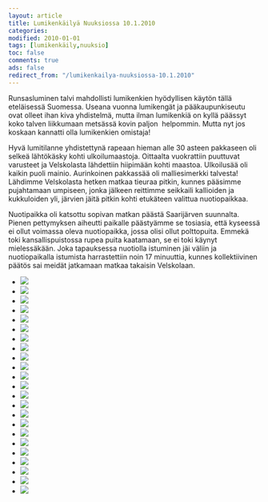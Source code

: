 ```yaml
--- 
layout: article 
title: Lumikenkäilyä Nuuksiossa 10.1.2010 
categories: 
modified: 2010-01-01 
tags: [lumikenkäily,nuuksio]
toc: false 
comments: true 
ads: false 
redirect_from: "/lumikenkailya-nuuksiossa-10.1.2010" 
--- 
```


Runsasluminen talvi mahdollisti lumikenkien hyödyllisen käytön tällä
eteläisessä Suomessa. Useana vuonna lumikengät ja pääkaupunkiseutu ovat
olleet ihan kiva yhdistelmä, mutta ilman lumikenkiä on kyllä päässyt
koko talven liikkumaan metsässä kovin paljon  helpommin. Mutta nyt jos
koskaan kannatti olla lumikenkien omistaja!

Hyvä lumitilanne yhdistettynä rapeaan hieman alle 30 asteen pakkaseen
oli selkeä lähtökäsky kohti ulkoilumaastoja. Oittaalta vuokrattiin
puuttuvat varusteet ja Velskolasta lähdettiin hiipimään kohti maastoa.
Ulkoilusää oli kaikin puoli mainio. Aurinkoinen pakkassää oli
malliesimerkki talvesta! Lähdimme Velskolasta hetken matkaa tieuraa
pitkin, kunnes pääsimme pujahtamaan umpiseen, jonka jälkeen reittimme
seikkaili kallioiden ja kukkuloiden yli, järvien jäitä pitkin kohti
etukäteen valittua nuotiopaikkaa.

Nuotipaikka oli katsottu sopivan matkan päästä Saarijärven suunnalta.
Pienen pettymyksen aiheutti paikalle päästyämme se tosiasia, että
kyseessä ei ollut voimassa oleva nuotiopaikka, jossa olisi ollut
polttopuita. Emmekä toki kansallispuistossa rupea puita kaatamaan, se ei
toki käynyt mielessäkään. Joka tapauksessa nuotiolla istuminen jäi
väliin ja nuotiopaikalla istumista harrastettiin noin 17 minuuttia,
kunnes kollektiivinen päätös sai meidät jatkamaan matkaa takaisin
Velskolaan.

<div class="image-gallery">

-   [![](/Media/Default/ImageGalleries/lumikenkailya-nuuksiossa-10.1.2010/Thumbnails/lumikenk%20005.jpg)](/Media/Default/ImageGalleries/lumikenkailya-nuuksiossa-10.1.2010/lumikenk%20005.jpg)
-   [![](/Media/Default/ImageGalleries/lumikenkailya-nuuksiossa-10.1.2010/Thumbnails/lumikenk%20007.jpg)](/Media/Default/ImageGalleries/lumikenkailya-nuuksiossa-10.1.2010/lumikenk%20007.jpg)
-   [![](/Media/Default/ImageGalleries/lumikenkailya-nuuksiossa-10.1.2010/Thumbnails/lumikenk%20013.jpg)](/Media/Default/ImageGalleries/lumikenkailya-nuuksiossa-10.1.2010/lumikenk%20013.jpg)
-   [![](/Media/Default/ImageGalleries/lumikenkailya-nuuksiossa-10.1.2010/Thumbnails/lumikenk%20016.jpg)](/Media/Default/ImageGalleries/lumikenkailya-nuuksiossa-10.1.2010/lumikenk%20016.jpg)
-   [![](/Media/Default/ImageGalleries/lumikenkailya-nuuksiossa-10.1.2010/Thumbnails/lumikenk%20023.jpg)](/Media/Default/ImageGalleries/lumikenkailya-nuuksiossa-10.1.2010/lumikenk%20023.jpg)
-   [![](/Media/Default/ImageGalleries/lumikenkailya-nuuksiossa-10.1.2010/Thumbnails/lumikenk%20028.jpg)](/Media/Default/ImageGalleries/lumikenkailya-nuuksiossa-10.1.2010/lumikenk%20028.jpg)
-   [![](/Media/Default/ImageGalleries/lumikenkailya-nuuksiossa-10.1.2010/Thumbnails/lumikenk%20033.jpg)](/Media/Default/ImageGalleries/lumikenkailya-nuuksiossa-10.1.2010/lumikenk%20033.jpg)
-   [![](/Media/Default/ImageGalleries/lumikenkailya-nuuksiossa-10.1.2010/Thumbnails/lumikenk%20042.jpg)](/Media/Default/ImageGalleries/lumikenkailya-nuuksiossa-10.1.2010/lumikenk%20042.jpg)
-   [![](/Media/Default/ImageGalleries/lumikenkailya-nuuksiossa-10.1.2010/Thumbnails/lumikenk%20055.jpg)](/Media/Default/ImageGalleries/lumikenkailya-nuuksiossa-10.1.2010/lumikenk%20055.jpg)
-   [![](/Media/Default/ImageGalleries/lumikenkailya-nuuksiossa-10.1.2010/Thumbnails/lumikenk%20056.jpg)](/Media/Default/ImageGalleries/lumikenkailya-nuuksiossa-10.1.2010/lumikenk%20056.jpg)
-   [![](/Media/Default/ImageGalleries/lumikenkailya-nuuksiossa-10.1.2010/Thumbnails/lumikenk%20058.jpg)](/Media/Default/ImageGalleries/lumikenkailya-nuuksiossa-10.1.2010/lumikenk%20058.jpg)
-   [![](/Media/Default/ImageGalleries/lumikenkailya-nuuksiossa-10.1.2010/Thumbnails/lumikenk%20061.jpg)](/Media/Default/ImageGalleries/lumikenkailya-nuuksiossa-10.1.2010/lumikenk%20061.jpg)
-   [![](/Media/Default/ImageGalleries/lumikenkailya-nuuksiossa-10.1.2010/Thumbnails/lumikenk%20064.jpg)](/Media/Default/ImageGalleries/lumikenkailya-nuuksiossa-10.1.2010/lumikenk%20064.jpg)
-   [![](/Media/Default/ImageGalleries/lumikenkailya-nuuksiossa-10.1.2010/Thumbnails/lumikenk%20068.jpg)](/Media/Default/ImageGalleries/lumikenkailya-nuuksiossa-10.1.2010/lumikenk%20068.jpg)
-   [![](/Media/Default/ImageGalleries/lumikenkailya-nuuksiossa-10.1.2010/Thumbnails/lumikenk%20069.jpg)](/Media/Default/ImageGalleries/lumikenkailya-nuuksiossa-10.1.2010/lumikenk%20069.jpg)
-   [![](/Media/Default/ImageGalleries/lumikenkailya-nuuksiossa-10.1.2010/Thumbnails/lumikenk%20071.jpg)](/Media/Default/ImageGalleries/lumikenkailya-nuuksiossa-10.1.2010/lumikenk%20071.jpg)
-   [![](/Media/Default/ImageGalleries/lumikenkailya-nuuksiossa-10.1.2010/Thumbnails/lumikenk%20073.jpg)](/Media/Default/ImageGalleries/lumikenkailya-nuuksiossa-10.1.2010/lumikenk%20073.jpg)
-   [![](/Media/Default/ImageGalleries/lumikenkailya-nuuksiossa-10.1.2010/Thumbnails/lumikenk%20080.jpg)](/Media/Default/ImageGalleries/lumikenkailya-nuuksiossa-10.1.2010/lumikenk%20080.jpg)
-   [![](/Media/Default/ImageGalleries/lumikenkailya-nuuksiossa-10.1.2010/Thumbnails/lumikenk%20082.jpg)](/Media/Default/ImageGalleries/lumikenkailya-nuuksiossa-10.1.2010/lumikenk%20082.jpg)
-   [![](/Media/Default/ImageGalleries/lumikenkailya-nuuksiossa-10.1.2010/Thumbnails/lumikenk%20084.jpg)](/Media/Default/ImageGalleries/lumikenkailya-nuuksiossa-10.1.2010/lumikenk%20084.jpg)
-   [![](/Media/Default/ImageGalleries/lumikenkailya-nuuksiossa-10.1.2010/Thumbnails/lumikenk%20120.jpg)](/Media/Default/ImageGalleries/lumikenkailya-nuuksiossa-10.1.2010/lumikenk%20120.jpg)
-   [![](/Media/Default/ImageGalleries/lumikenkailya-nuuksiossa-10.1.2010/Thumbnails/lumikenk%20128.jpg)](/Media/Default/ImageGalleries/lumikenkailya-nuuksiossa-10.1.2010/lumikenk%20128.jpg)
-   [![](/Media/Default/ImageGalleries/lumikenkailya-nuuksiossa-10.1.2010/Thumbnails/lumikenk%20143.jpg)](/Media/Default/ImageGalleries/lumikenkailya-nuuksiossa-10.1.2010/lumikenk%20143.jpg)

</div>
